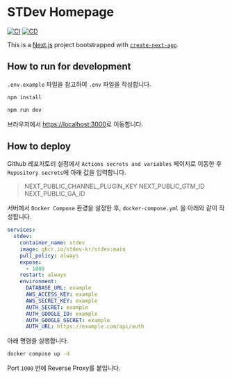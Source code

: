 # STDev Homepage

[![CI](https://github.com/stdev-kr/stdev/actions/workflows/ci.yml/badge.svg)](https://github.com/stdev-kr/stdev/actions/workflows/ci.yml)
[![CD](https://github.com/stdev-kr/stdev/actions/workflows/cd.yml/badge.svg)](https://github.com/stdev-kr/stdev/actions/workflows/cd.yml)

This is a [Next.js](https://nextjs.org) project bootstrapped with [`create-next-app`](https://nextjs.org/docs/app/api-reference/cli/create-next-app).

## How to run for development

`.env.example` 파일을 참고하여 `.env` 파일을 작성합니다.

```bash
npm install
```

```bash
npm run dev
```

브라우저에서 [https://localhost:3000](https://localhost:3000)로 이동합니다.

## How to deploy

Github 레포지토리 설정에서 `Actions secrets and variables` 페이지로 이동한 후 `Repository secrets`에 아래 값을 입력합니다.

> NEXT_PUBLIC_CHANNEL_PLUGIN_KEY
> NEXT_PUBLIC_GTM_ID
> NEXT_PUBLIC_GA_ID

서버에서 `Docker Compose` 환경을 설정한 후, `docker-compose.yml` 을 아래와 같이 작성합니다.

```yml
services:
  stdev:
    container_name: stdev
    image: ghcr.io/stdev-kr/stdev:main
    pull_policy: always
    expose:
      - 1000
    restart: always
    environment:
      DATABASE_URL: example
      AWS_ACCESS_KEY: example
      AWS_SECRET_KEY: example
      AUTH_SECRET: example
      AUTH_GOOGLE_ID: example
      AUTH_GOOGLE_SECRET: example
      AUTH_URL: https://example.com/api/auth
```

아래 명령을 실행합니다.

```bash
docker compose up -d
```

Port `1000` 번에 Reverse Proxy를 붙입니다.
